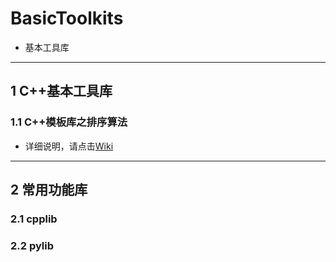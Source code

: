 # BasicToolkits
* 基本工具库

---
## 1 C++基本工具库
### 1.1 C++模板库之排序算法
* 详细说明，请点击[Wiki](https://github.com/Ling-Bao/BasicToolkits/wiki)

---
## 2 常用功能库
### 2.1 cpplib
### 2.2 pylib 
